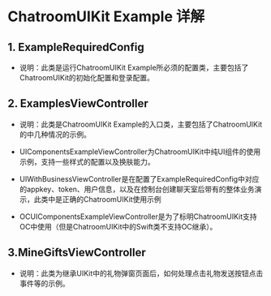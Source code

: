 # ChatroomUIKit Example 详解

## 1. ExampleRequiredConfig

- 说明：此类是运行ChatroomUIKit Example所必须的配置类，主要包括了ChatroomUIKit的初始化配置和登录配置。

## 2. ExamplesViewController

- 说明：此类是ChatroomUIKit Example的入口类，主要包括了ChatroomUIKit的中几种情况的示例。

- UIComponentsExampleViewController为ChatroomUIKit中纯UI组件的使用示例，支持一些样式的配置以及换肤能力。

- UIWithBusinessViewController是在配置了ExampleRequiredConfig中对应的appkey、token、用户信息，以及在控制台创建聊天室后带有的整体业务演示，此类中是正确的ChatroomUIKit使用示例

- OCUIComponentsExampleViewController是为了标明ChatroomUIKit支持OC中使用（但是ChatroomUIKit中的Swift类不支持OC继承）。

## 3.MineGiftsViewController

- 说明：此类为继承UIKit中的礼物弹窗页面后，如何处理点击礼物发送按钮点击事件等的示例。
